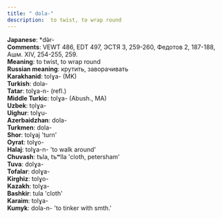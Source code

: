 ```yaml
---
title: " dola-"
description:  to twist, to wrap round
---
```


<strong>Japanese</strong>:  *dǝ̀r-<br>
<strong>Comments</strong>:  VEWT 486, EDT 497, ЭСТЯ 3, 259-260, Федотов 2, 187-188, Ашм. XIV, 254-255, 259.<br>
<strong>Meaning</strong>:  to twist, to wrap round<br>
<strong>Russian meaning</strong>:  крутить, заворачивать<br>
<strong>Karakhanid</strong>:  tolɣa- (MK)<br>
<strong>Turkish</strong>:  dola-<br>
<strong>Tatar</strong>:  tolɣa-n- (refl.)<br>
<strong>Middle Turkic</strong>:  tolɣa- (Abush., MA)<br>
<strong>Uzbek</strong>:  tọlɣa-<br>
<strong>Uighur</strong>:  tolɣu-<br>
<strong>Azerbaidzhan</strong>:  dola-<br>
<strong>Turkmen</strong>:  dola-<br>
<strong>Shor</strong>:  tolɣaj 'turn'<br>
<strong>Oyrat</strong>:  tolɣo-<br>
<strong>Halaj</strong>:  tolɣa-n- 'to walk around'<br>
<strong>Chuvash</strong>:  tъla, tъʷlla 'cloth, petersham'<br>
<strong>Tuva</strong>:  dolɣa-<br>
<strong>Tofalar</strong>:  dolɣa-<br>
<strong>Kirghiz</strong>:  tolɣo-<br>
<strong>Kazakh</strong>:  tolɣa-<br>
<strong>Bashkir</strong>:  tula 'cloth'<br>
<strong>Karaim</strong>:  tolɣa-<br>
<strong>Kumyk</strong>:  dola-n- 'to tinker with smth.'<br>


